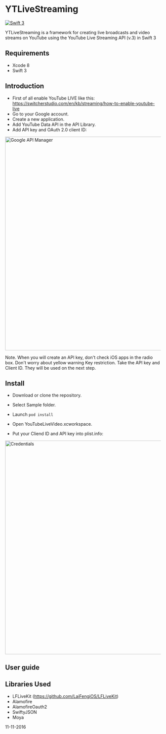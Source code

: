 # YTLiveStreaming

[![Swift 3](https://img.shields.io/badge/Swift-3-orange.svg?style=flat)](https://swift.org/)

YTLiveStreaming is a framework for creating live broadcasts and video streams on YouTube using the YouTube Live Streaming API
(v.3) in Swift 3 

## Requirements

- Xcode 8
- Swift 3

## Introduction

- First of all enable YouTube LIVE like this: https://switcherstudio.com/en/kb/streaming/how-to-enable-youtube-live 
- Go to your Google account.
- Create a new application.
- Add YouTube Data API in the API Library.  
- Add API key and OAuth 2.0 client ID:

<img src="https://cloud.githubusercontent.com/assets/2775621/20235174/ca7cbf8e-a893-11e6-9753-b148cdec249e.png" alt="Google API Manager" style="width: 690px;" />

Note. When you will create an API key, don't check iOS apps in the radio box. Don't worry about yellow warning Key restriction. Take the API key and Client ID. They will be used on the next step.

## Install

- Download or clone the repository.

- Select Sample folder.

- Launch  `pod install`   

- Open YouTubeLiveVideo.xcworkspace.

- Put your Cliend ID and API key into plist.info:

<img src="https://cloud.githubusercontent.com/assets/2775621/20235407/9d4de014-a899-11e6-825b-fb46a4da49fe.png" alt="Credentials" style="width: 690px;" />

## User guide




## Libraries Used

- LFLiveKit (https://github.com/LaiFengiOS/LFLiveKit)
- Alamofire
- AlamofireOauth2
- SwiftyJSON
- Moya




11-11-2016
